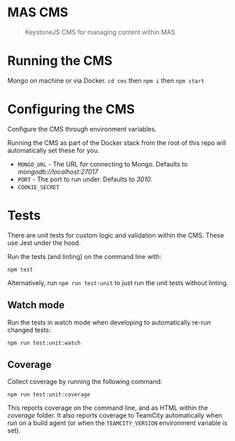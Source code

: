 # MAS CMS

> KeystoneJS CMS for managing content within MAS

# Running the CMS

Mongo on machine or via Docker. `cd cms` then `npm i` then `npm start`

# Configuring the CMS

Configure the CMS through environment variables.

Running the CMS as part of the Docker stack from the root of this repo will automatically set these for you.

- `MONGO_URL` - The URL for connecting to Mongo. Defaults to _mongodb://localhost:27017_
- `PORT` - The port to run under. Defaults to _3010_.
- `COOKIE_SECRET`

# Tests

There are unit tests for custom logic and validation within the CMS. These use Jest under the hood.

Run the tests (and linting) on the command line with:

```
npm test
```

Alternatively, run `npm run test:unit` to just run the unit tests without linting.

## Watch mode

Run the tests in watch mode when developing to automatically re-run changed tests:

```
npm run test:unit:watch
```

## Coverage

Collect coverage by running the following command:

```
npm run test:unit:coverage
```

This reports coverage on the command line, and as HTML within the _coverage_ folder. It also reports coverage to TeamCity automatically when run on a build agent (or when the `TEAMCITY_VERSION` environment variable is set).
